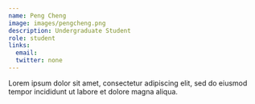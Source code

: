 ```yaml
---
name: Peng Cheng
image: images/pengcheng.png
description: Undergraduate Student
role: student
links:
  email: 
  twitter: none
---
```


Lorem ipsum dolor sit amet, consectetur adipiscing elit, sed do eiusmod tempor incididunt ut labore et dolore magna aliqua.

